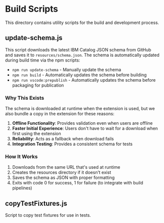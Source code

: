 # Build Scripts

This directory contains utility scripts for the build and development process.

## update-schema.js

This script downloads the latest IBM Catalog JSON schema from GitHub and saves it to `resources/schema.json`. 
The schema is automatically updated during build time via the npm scripts:

- `npm run update-schema` - Manually update the schema
- `npm run build` - Automatically updates the schema before building
- `npm run vscode:prepublish` - Automatically updates the schema before packaging for publication

### Why This Exists

The schema is downloaded at runtime when the extension is used, but we also bundle a copy in the extension for these reasons:

1. **Offline Functionality**: Provides validation even when users are offline
2. **Faster Initial Experience**: Users don't have to wait for a download when first using the extension
3. **Reliability**: Acts as a fallback when download fails
4. **Integration Testing**: Provides a consistent schema for tests

### How It Works

1. Downloads from the same URL that's used at runtime
2. Creates the resources directory if it doesn't exist
3. Saves the schema as JSON with proper formatting
4. Exits with code 0 for success, 1 for failure (to integrate with build pipelines)

## copyTestFixtures.js

Script to copy test fixtures for use in tests. 